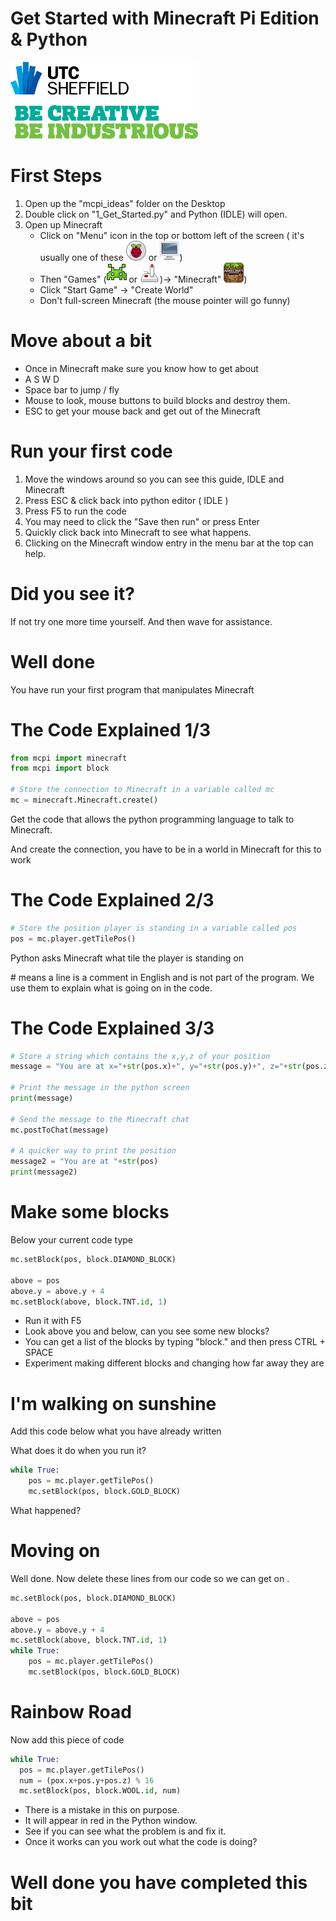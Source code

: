 # Get Started with Minecraft Pi Edition & Python

![UTC Logo](images/UTC_Logo.png)

# First Steps

1. Open up the "mcpi_ideas" folder on the Desktop
2. Double click on "1_Get_Started.py" and Python (IDLE) will open.
3. Open up Minecraft
    * Click on "Menu" icon in the top or bottom left of the screen ( it's usually one of these ![Menu Icon Pixel](images/launch.png) or ![Menu Icon Pi-Top](images/my-computer.png)) 
    * Then "Games" (![Games Icon Pixel](images/applications-games2.png) or ![Games Icon Pi-Top](images/applications-games.png))-> "Minecraft" ![Minecraft Icon](images/minecraft-pi-32.png))
    * Click "Start Game" -> "Create World"
    * Don't full-screen Minecraft (the mouse pointer will go funny)


# Move about a bit

* Once in Minecraft make sure you know how to get about
* A S W D
* Space bar to jump / fly
* Mouse to look, mouse buttons to build blocks and destroy them.
* ESC to get your mouse back and get out of the Minecraft 


# Run your first code

1. Move the windows around so you can see this guide, IDLE and Minecraft
2. Press ESC & click back into python editor ( IDLE )
3. Press F5 to run the code
4. You may need to click the "Save then run" or press Enter
5. Quickly click back into Minecraft to see what happens.
6. Clicking on the Minecraft window entry in the menu bar at the top can help.


# Did you see it?

If not try one more time yourself. And then wave for assistance.

# Well done

You have run your first program that manipulates Minecraft


# The Code Explained 1/3

```python
from mcpi import minecraft
from mcpi import block

# Store the connection to Minecraft in a variable called mc
mc = minecraft.Minecraft.create()
```

Get the code that allows the python programming language to talk to Minecraft.

And create the connection, you have to be in a world in Minecraft for this to work
 
# The Code Explained 2/3

```python
# Store the position player is standing in a variable called pos 
pos = mc.player.getTilePos() 
```
Python asks Minecraft what tile the player is standing on

\# means a line is a comment in English and is not part of the program.
 We use them to explain what is going on in the code.



# The Code Explained 3/3

```python
# Store a string which contains the x,y,z of your position
message = "You are at x="+str(pos.x)+", y="+str(pos.y)+", z="+str(pos.z)

# Print the message in the python screen
print(message)

# Send the message to the Minecraft chat
mc.postToChat(message)

# A quicker way to print the position
message2 = "You are at "+str(pos)
print(message2)
```



# Make some blocks
Below your current code type

```python
mc.setBlock(pos, block.DIAMOND_BLOCK)

above = pos
above.y = above.y + 4
mc.setBlock(above, block.TNT.id, 1)
```

* Run it with F5
* Look above you and below, can you see some new blocks?
* You can get a list of the blocks by typing "block." and then press CTRL + SPACE
* Experiment making different blocks and changing how far away they are


# I'm walking on sunshine

Add this code below what you have already written

What does it do when you run it?

```python
while True:
	pos = mc.player.getTilePos() 
	mc.setBlock(pos, block.GOLD_BLOCK)
```

What happened?


# Moving on

Well done. Now delete these lines from our code so we can get on .

```python
mc.setBlock(pos, block.DIAMOND_BLOCK)

above = pos
above.y = above.y + 4
mc.setBlock(above, block.TNT.id, 1)
while True:
	pos = mc.player.getTilePos() 
	mc.setBlock(pos, block.GOLD_BLOCK)
```



# Rainbow Road

Now add this piece of code

```python
while True:
  pos = mc.player.getTilePos() 
  num = (pox.x+pos.y+pos.z) % 16
  mc.setBlock(pos, block.WOOL.id, num)
```

* There is a mistake in this on purpose.
* It will appear in red in the Python window.
* See if you can see what the problem is and fix it.
* Once it works can you work out what the code is doing?

# Well done you have completed this bit



